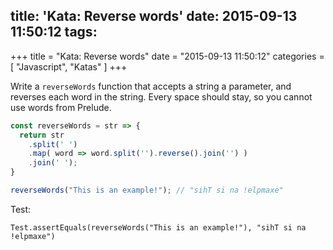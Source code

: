 title: 'Kata: Reverse words'
date: 2015-09-13 11:50:12
tags:
---

+++
title = "Kata: Reverse words"
date = "2015-09-13 11:50:12"
categories = [
    "Javascript",
    "Katas"
]
+++

Write a `reverseWords` function that accepts a string a parameter, and reverses each word in the string. Every space should stay, so you cannot use words from Prelude.

<!--more-->

```js
const reverseWords = str => {
  return str
    .split(' ')
    .map( word => word.split('').reverse().join('') )
    .join(' ');
}

reverseWords("This is an example!"); // "sihT si na !elpmaxe"
```

Test:

```
Test.assertEquals(reverseWords("This is an example!"), "sihT si na !elpmaxe")
```
